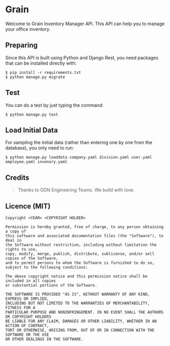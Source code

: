 # Grain
Welcome to Grain Inventory Manager API. This API can help you to manage your office inventory.

## Preparing
Since this API is built using Python and Django Rest, you need packages that can be installed directly with:
```
$ pip install -r requirements.txt
$ python manage.py migrate
```

## Test
You can do a test by just typing the command:

```
$ python manage.py test
```

## Load Initial Data
For sampling the initial data (rather than entering one by one from the database), you only need to run:
```
$ python manage.py loaddata company.yaml division.yaml user.yaml employee.yaml invenory.yaml
```

## Credits
> Thanks to GDN Engineering Teams. We build with love.

## Licence (MIT)

```
Copyright <YEAR> <COPYRIGHT HOLDER>

Permission is hereby granted, free of charge, to any person obtaining a copy of
this software and associated documentation files (the "Software"), to deal in
the Software without restriction, including without limitation the rights to use,
copy, modify, merge, publish, distribute, sublicense, and/or sell copies of the Software,
and to permit persons to whom the Software is furnished to do so, subject to the following conditions:

The above copyright notice and this permission notice shall be included in all copies
or substantial portions of the Software.

THE SOFTWARE IS PROVIDED "AS IS", WITHOUT WARRANTY OF ANY KIND, EXPRESS OR IMPLIED,
INCLUDING BUT NOT LIMITED TO THE WARRANTIES OF MERCHANTABILITY, FITNESS FOR A
PARTICULAR PURPOSE AND NONINFRINGEMENT. IN NO EVENT SHALL THE AUTHORS OR COPYRIGHT HOLDERS
BE LIABLE FOR ANY CLAIM, DAMAGES OR OTHER LIABILITY, WHETHER IN AN ACTION OF CONTRACT,
TORT OR OTHERWISE, ARISING FROM, OUT OF OR IN CONNECTION WITH THE SOFTWARE OR THE USE
OR OTHER DEALINGS IN THE SOFTWARE.
```
